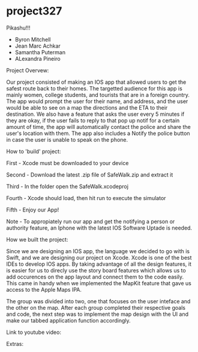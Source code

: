 # project327
Pikashu!!!

- Byron Mitchell
- Jean Marc Achkar
- Samantha Puterman
- ALexandra Pineiro

Project Overvew:

Our project consisted of making an IOS app that allowed users to get the safest route back to their homes. The targetted audience for this app is mainly women, college students, and tourists that are in a foreign country. The app would prompt the user for their name, and address, and the user would be able to see on a map the directions and the ETA to their destination. We also have a feature that asks the user every 5 minutes if they are okay, if the user fails to reply to that pop up notif for a certain amount of time, the app will automatically contact the police and share the user's location with them. The app also includes a Notify the police button in case the user is unable to speak on the phone.

How to 'build' project:

First - Xcode must be downloaded to your device

Second - Download the latest .zip file of SafeWalk.zip and extract it

Third - In the folder open the SafeWalk.xcodeproj

Fourth - Xcode should load, then hit run to execute the simulator

Fifth - Enjoy our App!

Note - To appropiately run our app and get the notifying a person or authority feature, an 
        Iphone with the latest IOS Software Uptade is needed. 

How we built the project:

Since we are designing an IOS app, the language we decided to go with is Swift, and we are designing our project on Xcode. Xcode is one of the best IDEs to develop IOS apps. By taking advantage of all the design features, it is easier for us to direcly use the story board features which allows us to add occurences on the app layout and connect them to the code easily. This came in handy when we implemented the MapKit feature that gave us access to the Apple Maps IPA. 

The group was divided into two, one that focuses on the user inteface and the other on the map. After each group completed their respective goals and code, the next step was to implement the map design with the UI and make our tabbed application function accordingly.

Link to youtube video: 

Extras:
